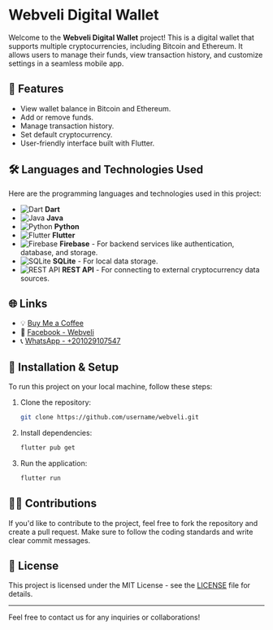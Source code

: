 # Webveli Digital Wallet

Welcome to the **Webveli Digital Wallet** project! This is a digital wallet that supports multiple cryptocurrencies, including Bitcoin and Ethereum. It allows users to manage their funds, view transaction history, and customize settings in a seamless mobile app.

## 🚀 Features
- View wallet balance in Bitcoin and Ethereum.
- Add or remove funds.
- Manage transaction history.
- Set default cryptocurrency.
- User-friendly interface built with Flutter.

## 🛠 Languages and Technologies Used

Here are the programming languages and technologies used in this project:

- ![Dart](https://img.shields.io/badge/Dart-0175C2?style=flat&logo=dart&logoColor=white) **Dart**
- ![Java](https://img.shields.io/badge/Java-007396?style=flat&logo=java&logoColor=white) **Java**
- ![Python](https://img.shields.io/badge/Python-3776AB?style=flat&logo=python&logoColor=white) **Python**
- ![Flutter](https://img.shields.io/badge/Flutter-02569B?style=flat&logo=flutter&logoColor=white) **Flutter**
- ![Firebase](https://img.shields.io/badge/Firebase-FFCA28?style=flat&logo=firebase&logoColor=black) **Firebase** - For backend services like authentication, database, and storage.
- ![SQLite](https://img.shields.io/badge/SQLite-003B57?style=flat&logo=sqlite&logoColor=white) **SQLite** - For local data storage.
- ![REST API](https://img.shields.io/badge/REST-25D366?style=flat&logo=rest&logoColor=white) **REST API** - For connecting to external cryptocurrency data sources.

## 🌐 Links

- 💡 [Buy Me a Coffee](https://buymeacoffee.com/makavael)
- 📱 [Facebook - Webveli](https://www.facebook.com/webveli)
- 📞 [WhatsApp - +201029107547](https://wa.me/201029107547)

## 📱 Installation & Setup

To run this project on your local machine, follow these steps:

1. Clone the repository:
   ```bash
   git clone https://github.com/username/webveli.git
   ```

2. Install dependencies:
   ```bash
   flutter pub get
   ```

3. Run the application:
   ```bash
   flutter run
   ```

## 👨‍💻 Contributions

If you'd like to contribute to the project, feel free to fork the repository and create a pull request. Make sure to follow the coding standards and write clear commit messages.

## 📄 License

This project is licensed under the MIT License - see the [LICENSE](LICENSE) file for details.

---

Feel free to contact us for any inquiries or collaborations! 
```
